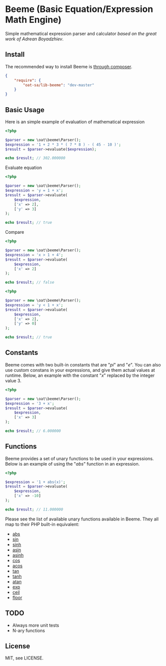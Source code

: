 # Beeme (Basic Equation/Expression Math Engine)

Simple mathematical expression parser and calculator *based on the great work of
Adrean Boyadzhiev*.

## Install
The recommended way to install Beeme is [through composer](http://getcomposer.org).

```JSON
{
    "require": {
        "oat-sa/lib-beeme": "dev-master"
    }
}
```
## Basic Usage

Here is an simple example of evaluation of mathematical expression
```php
<?php

$parser = new \oat\beeme\Parser();
$expression = '1 + 2 * 3 * ( 7 * 8 ) - ( 45 - 10 )';
$result = $parser->evaluate($expression);

echo $result; // 302.000000
```

Evaluate equation
```php
<?php

$parser = new \oat\beeme\Parser();
$expression = 'y = 1 + x';
$result = $parser->evaluate(
    $expression,
    ['x' => 2],
    ['y' => 3]
);

echo $result; // true
```

Compare
```php
<?php

$parser = new \oat\beeme\Parser();
$expression = 'x > 1 + 4';
$result = $parser->evaluate(
    $expression,
    ['x' => 2]
);

echo $result; // false
```

```php
<?php

$parser = new \oat\beeme\Parser();
$expression = 'y < 1 + x';
$result = $parser->evaluate(
    $expression,
    ['x' => 2],
    ['y' => 0]
);

echo $result; // true
```

## Constants

Beeme comes with two built-in constants that are "_pi_" and "_e_". You can also use custom constans in your expressions,
and give them actual values at runtime. Below, an example with the constant "_x_" replaced by the integer value 3.

```php
<?php

$parser = new \oat\beeme\Parser();
$expression = '3 + x';
$result = $parser->evaluate(
    $expression,
    ['x' => 3]
);

echo $result; // 6.000000
```

## Functions

Beeme provides a set of unary functions to be used in your expressions. Below is an example of using the "_abs_" function
in an expression.

```php
<?php

$expression = '1 + abs(x)';
$result = $parser->evaluate(
    $expression,
    ['x' => -10]
);

echo $result; // 11.000000
```

Please see the list of available unary functions available in Beeme. They all map to their PHP built-in equivalent:

* [abs](http://php.net/manual/en/function.abs.php)
* [sin](http://php.net/manual/en/function.sin.php)
* [sinh](http://php.net/manual/en/function.sinh.php)
* [asin](http://php.net/manual/en/function.asin.php)
* [asinh](http://php.net/manual/en/function.asinh.php)
* [cos](http://php.net/manual/en/function.cosh.php)
* [acos](http://php.net/manual/en/function.acos.php)
* [tan](http://php.net/manual/en/function.tan.php)
* [tanh](http://php.net/manual/en/function.tanh.php)
* [atan](http://php.net/manual/en/function.atan.php)
* [exp](http://php.net/manual/en/function.exp.php)
* [ceil](http://php.net/manual/en/function.ceil.php)
* [floor](http://php.net/manual/en/function.floor.php)

## TODO
  - Always more unit tests
  - N-ary functions

## License

MIT, see LICENSE.
